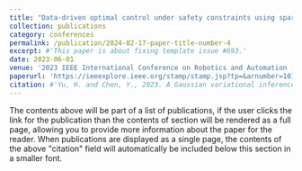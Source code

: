 ```yaml
---
title: "Data-driven optimal control under safety constraints using sparse Koopman approximation"
collection: publications
category: conferences
permalink: /publication/2024-02-17-paper-title-number-4
excerpt: #'This paper is about fixing template issue #693.'
date: 2023-06-01
venue: '2023 IEEE International Conference on Robotics and Automation (ICRA)'
paperurl: 'https://ieeexplore.ieee.org/stamp/stamp.jsp?tp=&arnumber=10160641'
citation: #'Yu, H. and Chen, Y., 2023. A Gaussian variational inference approach to motion planning. IEEE Robotics and Automation Letters, 8(5), pp.2518-2525.'
---
```


The contents above will be part of a list of publications, if the user clicks the link for the publication than the contents of section will be rendered as a full page, allowing you to provide more information about the paper for the reader. When publications are displayed as a single page, the contents of the above "citation" field will automatically be included below this section in a smaller font.
